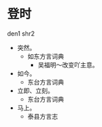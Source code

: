 





# 登时
den1 shr2
+ 突然。
  * 如东方言词典
    - 吴福明～改变吖主意。
+ 如今。
  * 东台方言词典
+ 立即、立刻。
  * 东台方言词典
+ 马上。
  * 泰县方言志
